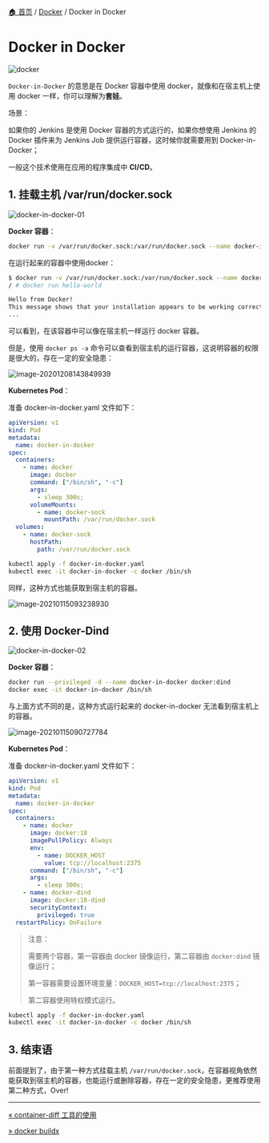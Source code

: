 [🏠 首页](../_index.md) / [Docker](_index.md) / Docker in Docker

# Docker in Docker

![docker](https://images.poneding.com/2025/03/202503111822355.png)

`Docker-in-Docker` 的意思是在 Docker 容器中使用 docker，就像和在宿主机上使用 docker 一样，你可以理解为**套娃**。

场景：

如果你的 Jenkins 是使用 Docker 容器的方式运行的，如果你想使用 Jenkins 的 Docker 插件来为 Jenkins Job 提供运行容器，这时候你就需要用到 Docker-in-Docker；

一般这个技术使用在应用的程序集成中 **CI/CD**。

## 1. 挂载主机 /var/run/docker.sock

![docker-in-docker-01](https://images.poneding.com/2025/03/202503111822477.png)

**Docker 容器**：

```bash
docker run -v /var/run/docker.sock:/var/run/docker.sock --name docker-in-docker -it docker
```

在运行起来的容器中使用docker：

```bash
$ docker run -v /var/run/docker.sock:/var/run/docker.sock --name docker-in-docker -it docker
/ # docker run hello-world

Hello from Docker!
This message shows that your installation appears to be working correctly.
...
```

可以看到，在该容器中可以像在宿主机一样运行 docker 容器。

但是，使用 `docker ps -a` 命令可以查看到宿主机的运行容器，这说明容器的权限是很大的，存在一定的安全隐患：

![image-20201208143849939](https://images.poneding.com/2025/03/202503111822957.png)

**Kubernetes Pod**：

准备 docker-in-docker.yaml 文件如下：

```yaml
apiVersion: v1
kind: Pod
metadata:
  name: docker-in-docker
spec:
  containers:
    - name: docker
      image: docker
      command: ["/bin/sh", "-c"]
      args:
        - sleep 300s;
      volumeMounts:
        - name: docker-sock
          mountPath: /var/run/docker.sock
  volumes:
    - name: docker-sock
      hostPath:
        path: /var/run/docker.sock
```

```bash
kubectl apply -f docker-in-docker.yaml
kubectl exec -it docker-in-docker -c docker /bin/sh
```

同样，这种方式也能获取到宿主机的容器。

![image-20210115093238930](https://images.poneding.com/2025/03/202503111822263.png)

## 2. 使用 Docker-Dind

![docker-in-docker-02](https://images.poneding.com/2025/03/202503111821052.png)

**Docker 容器**：

```bash
docker run --privileged -d --name docker-in-docker docker:dind
docker exec -it docker-in-docker /bin/sh
```

与上面方式不同的是，这种方式运行起来的 docker-in-docker 无法看到宿主机上的容器。

![image-20210115090727784](https://images.poneding.com/2025/03/202503111821799.png)

**Kubernetes Pod**：

准备 docker-in-docker.yaml 文件如下：

```yaml
apiVersion: v1
kind: Pod
metadata:
  name: docker-in-docker
spec:
  containers:
    - name: docker
      image: docker:18
      imagePullPolicy: Always
      env:
        - name: DOCKER_HOST
          value: tcp://localhost:2375
      command: ["/bin/sh", "-c"]
      args:
        - sleep 300s;
    - name: docker-dind
      image: docker:18-dind
      securityContext:
        privileged: true
  restartPolicy: OnFailure
```

> 注意：
>
> 需要两个容器，第一容器由 docker 镜像运行，第二容器由 `docker:dind` 镜像运行；
>
> 第一容器需要设置环境变量：`DOCKER_HOST=tcp://localhost:2375`；
>
> 第二容器使用特权模式运行。

```bash
kubectl apply -f docker-in-docker.yaml
kubectl exec -it docker-in-docker -c docker /bin/sh
```

## 3. 结束语

前面提到了，由于第一种方式挂载主机 `/var/run/docker.sock`，在容器视角依然能获取到宿主机的容器，也能运行或删除容器，存在一定的安全隐患，更推荐使用第二种方式，Over!

---
[« container-diff 工具的使用](container-diff.md)

[» docker buildx](docker-buildx.md)
